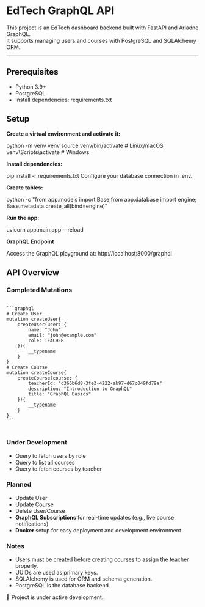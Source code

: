# EdTech GraphQL API

This project is an EdTech dashboard backend built with FastAPI and Ariadne GraphQL.  
It supports managing users and courses with PostgreSQL and SQLAlchemy ORM.

---

## Prerequisites

- Python 3.9+
- PostgreSQL
- Install dependencies: requirements.txt

## Setup

**Create a virtual environment and activate it:**

python -m venv venv
source venv/bin/activate  # Linux/macOS
venv\Scripts\activate     # Windows

**Install dependencies:**

pip install -r requirements.txt
Configure your database connection in .env.

**Create tables:**

python -c "from app.models import Base;from app.database import engine; Base.metadata.create_all(bind=engine)"

**Run the app:**

uvicorn app.main:app --reload

**GraphQL Endpoint**

Access the GraphQL playground at: http://localhost:8000/graphql

## API Overview
### Completed Mutations

<pre lang="markdown"> <code>
```graphql
# Create User
mutation createUser{
    createUser(user: {
        name: "John"
        email: "john@example.com"
        role: TEACHER
    }){
        __typename
    }
} 
# Create Course
mutation createCourse{
    createCourse(course: {
        teacherId: "d366b6d8-3fe3-4222-ab97-d67c049fd79a"
        description: "Introduction to GraphQL"
        title: "GraphQL Basics"
    }){
        __typename
    }
}
```
</code> </pre>

### Under Development

- Query to fetch users by role
- Query to list all courses
- Query to fetch courses by teacher

### Planned

- Update User
- Update Course
- Delete User/Course
- **GraphQL Subscriptions** for real-time updates (e.g., live course notifications)  
- **Docker** setup for easy deployment and development environment  

### Notes

- Users must be created before creating courses to assign the teacher properly.
- UUIDs are used as primary keys.
- SQLAlchemy is used for ORM and schema generation.
- PostgreSQL is the database backend.

🚧 Project is under active development.
